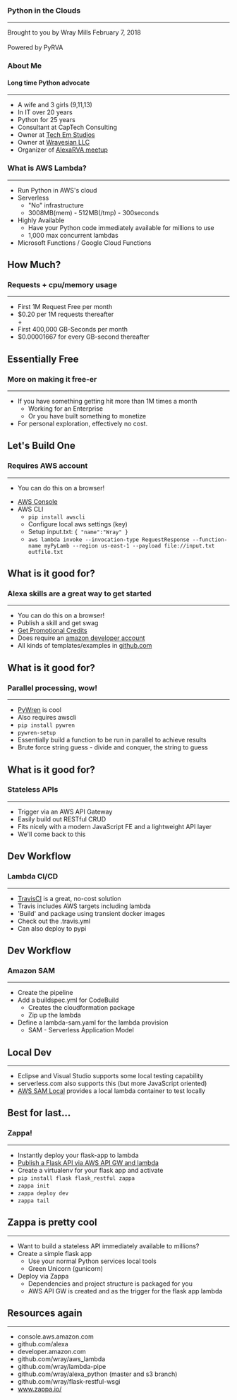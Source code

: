 <!-- .slide: data-background-image="images/pyinclouds.jpeg" style="color:black" -->
### Python in the Clouds <!-- .element: style="color:black" -->
---

Brought to you by Wray Mills
February 7, 2018
<br /><br />
Powered by PyRVA



<!-- .slide: data-background-image="images/family.jpg" -->
### About Me
#### Long time Python advocate
---
* A wife and 3 girls (9,11,13)
* In IT over 20 years
* Python for 25 years
* Consultant at CapTech Consulting
* Owner at [Tech Em Studios](http://techemstudios.com)
* Owner at [Wrayesian LLC](http://wrayesian.com)
* Organizer of [AlexaRVA meetup](https://www.meetup.com/Alexa-User-Group/)



<!-- .slide: data-background-image="images/lambda.jpg" -->
### What is AWS Lambda?
---
* Run Python in AWS's cloud
* Serverless
  * "No" infrastructure
  * 3008MB(mem) - 512MB(/tmp) - 300seconds
* Highly Available
  * Have your Python code immediately available for millions to use
  * 1,000 max concurrent lambdas
* Microsoft Functions / Google Cloud Functions


<!-- .slide: data-background-image="images/lambda.jpg" -->
## How Much?
### Requests + cpu/memory usage
---
* First 1M Request Free per month
* $0.20 per 1M requests thereafter
<br />+
* First 400,000 GB-Seconds per month
* $0.00001667 for every GB-second thereafter


<!-- .slide: data-background-image="images/lambda.jpg" -->
## Essentially Free
### More on making it free-er
---
* If you have something getting hit more than 1M times a month
  * Working for an Enterprise
  * Or you have built something to monetize
* For personal exploration, effectively no cost.



<!-- .slide: data-background-image="images/console.jpg" -->
## Let's Build One
### Requires AWS account
---
* You can do this on a browser!


<!-- .slide: data-background-image="images/console.jpg" -->
* [AWS Console](https://console.aws.amazon.com)
* AWS CLI
  * `pip install awscli`
  * Configure local aws settings (key)
  * Setup input.txt: `{ "name":"Wray" }`
  * `aws lambda invoke --invocation-type RequestResponse --function-name myPyLamb --region us-east-1 --payload file://input.txt outfile.txt`



<!-- .slide: data-background-image="images/alexa.jpg" -->
## What is it good for?
### Alexa skills are a great way to get started
---
* You can do this on a browser!
* Publish a skill and get swag
* [Get Promotional Credits](https://developer.amazon.com/alexa-skills-kit/alexa-aws-credits)
* Does require an
[amazon developer account](https://developer.amazon.com)
* All kinds of templates/examples in [github.com](https://github.com/alexa)


## What is it good for?
### Parallel processing, wow!
---
* [PyWren](pywren.io) is cool
* Also requires awscli
* `pip install pywren`
* `pywren-setup`
* Essentially build a function to be run in parallel to achieve results
* Brute force string guess - divide and conquer, the string to guess


## What is it good for?
### Stateless APIs
---
* Trigger via an AWS API Gateway
* Easily build out RESTful CRUD
* Fits nicely with a modern JavaScript FE and a lightweight API layer
* We'll come back to this



<!-- .slide: data-background-image="images/travis.jpg" -->
## Dev Workflow
### Lambda CI/CD
---
* [TravisCI](http://travis-ci.org) is a great, no-cost solution
* Travis includes AWS targets including lambda
* 'Build' and package using transient docker images
* Check out the .travis.yml
* Can also deploy to pypi


## Dev Workflow
### Amazon SAM
---
* Create the pipeline
* Add a buildspec.yml for CodeBuild
  * Creates the cloudformation package
  * Zip up the lambda
* Define a lambda-sam.yaml for the lambda provision
  * SAM - Serverless Application Model  


## Local Dev
---
* Eclipse and Visual Studio supports some local testing capability
* serverless.com also supports this (but more JavaScript oriented)
* [AWS SAM Local](https://docs.aws.amazon.com/lambda/latest/dg/test-sam-local.html) provides a local lambda container to test locally



<!-- .slide: data-background-image="images/zappa.jpg" -->
## Best for last...
### Zappa!
---
* Instantly deploy your flask-app to lambda
* [Publish a Flask API via AWS API GW and lambda](https://github.com/wray/flask-restful-wsgi/tree/serverless)
* Create a virtualenv for your flask app and activate
* `pip install flask flask_restful zappa`
* `zappa init`
* `zappa deploy dev`
* `zappa tail`


<!-- .slide: data-background-image="images/zappa.jpg" -->
## Zappa is pretty cool
---
* Want to build a stateless API immediately available to millions?
* Create a simple flask app
  * Use your normal Python services local tools
  * Green Unicorn (gunicorn)
* Deploy via Zappa
  * Dependencies and project structure is packaged for you
  * AWS API GW is created and as the trigger for the flask app lambda



## Resources again
---
* console.aws.amazon.com
* github.com/alexa
* developer.amazon.com
* github.com/wray/aws_lambda
* github.com/wray/lambda-pipe
* github.com/wray/alexa_python (master and s3 branch)
* github.com/wray/flask-restful-wsgi
* www.zappa.io/
